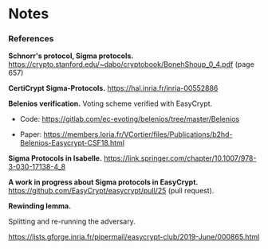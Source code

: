 # Notes

### References

**Schnorr's protocol, Sigma protocols.** https://crypto.stanford.edu/~dabo/cryptobook/BonehShoup_0_4.pdf (page 657)

**CertiCrypt Sigma-Protocols.** https://hal.inria.fr/inria-00552886

**Belenios verification.** Voting scheme verified with EasyCrypt.

* Code: https://gitlab.com/ec-evoting/belenios/tree/master/Belenios

* Paper: https://members.loria.fr/VCortier/files/Publications/b2hd-Belenios-Easycrypt-CSF18.html

**Sigma Protocols in Isabelle.** https://link.springer.com/chapter/10.1007/978-3-030-17138-4_8

**A work in progress about Sigma protocols in EasyCrypt.** https://github.com/EasyCrypt/easycrypt/pull/25 (pull request).



**Rewinding lemma.**

Splitting and re-running the adversary.

https://lists.gforge.inria.fr/pipermail/easycrypt-club/2019-June/000865.html

